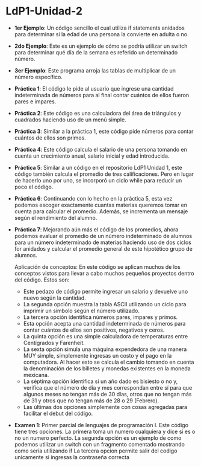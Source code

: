 # LdP1-Unidad-2

- **1er Ejemplo**: Un código sencillo el cual utiliza if statements anidados para determinar si la edad de una persona la convierte en adulta o no.

- **2do Ejemplo**: Este es un ejemplo de cómo se podría utilizar un switch para determinar qué día de la semana es referido un determinado número.

- **3er Ejemplo**: Este programa arroja las tablas de multiplicar de un número específico.

- **Práctica 1**: El código le pide al usuario que ingrese una cantidad indeterminada de números para al final contar cuántos de ellos fueron pares e impares.

- **Práctica 2**: Este código es una calculadora del área de triángulos y cuadrados haciendo uso de un menú simple.

- **Práctica 3**: Similar a la práctica 1, este código pide números para contar cuántos de ellos son primos.

- **Práctica 4**: Este código calcula el salario de una persona tomando en cuenta un crecimiento anual, salario inicial y edad introducida.

- **Práctica 5**: Similar a un código en el repositorio LdP1 Unidad 1, este código también calcula el promedio de tres calificaciones. Pero en lugar de hacerlo uno por uno, se incorporó un ciclo while para reducir un poco el código.

- **Práctica 6**: Continuando con lo hecho en la práctica 5, esta vez podemos escoger exactamente cuantas materias queremos tomar en cuenta para calcular el promedio. Además, se incrementa un mensaje según el rendimiento del alumno.

- **Práctica 7**: Mejorando aún más el código de los promedios, ahora podemos evaluar el promedio de un número indeterminado de alumnos para un número indeterminado de materias haciendo uso de dos ciclos for anidados y calcular el promedio general de este hipotético grupo de alumnos.

  Aplicación de conceptos: En este código se aplican muchos de los conceptos vistos para llevar a cabo muchos pequeños proyectos dentro del código. Estos son:
  - Este pedazo de código permite ingresar un salario y devuelve uno nuevo según la cantidad.
  - La segunda opción muestra la tabla ASCII  utilizando un ciclo para imprimir un símbolo según el número utilizado.
  - La tercera opción identifica números pares, impares y primos.
  - Esta opción acepta una cantidad indeterminada de números para contar cuántos de ellos son positivos, negativos y ceros.
  - La quinta opción es una simple calculadora de temperaturas entre Centígrados y Farenheit.
  - La sexta opción simula una máquina expendedora de una manera MUY simple, simplemente ingresas un costo y el pago en la computadora. Al hacer esto se calcula el cambio tomando en cuenta la denominación de los billetes y monedas existentes en la moneda mexicana.
  - La séptima opción identifica si un año dado es bisiesto o no y, verifica que el número de día y mes correspondan entre sí para que algunos meses no tengan más de 30 días, otros que no tengan más de 31 y otros que no tengan más de 28 o 29 (Febrero).
  - Las últimas dos opciones simplemente con cosas agregadas para facilitar el debut del código.

- **Examen 1**: Primer parcial de lenguajes de programación I. Este código tiene tres opciones. La primera toma un numero cualquiera y dice si es o no un numero perfecto. La segunda opción es un ejemplo de como podemos utilizar un switch con un fragmento comentado mostrando como sería utilizando if La tercera opcion permite salir del codigo unicamente si ingresas la contraseña correcta
